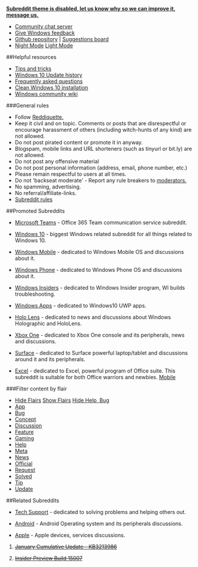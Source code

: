 [**Subreddit theme is disabled, let us know why so we can improve it, message us.**](https://www.reddit.com/message/compose?to=%2Fr%2Fwindows&subject=Design%20feedback)

* [Community chat server](https://discord.gg/Microsoft#icon-chat)
* [Give Windows feedback](https://insider.windows.com/FeedbackHub/fb#icon-feedback "Opens Windows 10 feedback application")
* [Github repository](https://github.com/Jasius/Windows-theme#icon-feedback2) | [Suggestions board](https://github.com/Jasius/w10-refactor/projects/1)
* [Night Mode](https://nm.reddit.com/r/windows#icon-night) [Light Mode](https://www.reddit.com/r/Windows#icon-day)

##Helpful resources
* [Tips and tricks](https://www.reddit.com/r/Windows10/wiki/tipsandtricks#iconz-tips)
* [Windows 10 Update history](http://aka.ms/w10updatehistory#iconz-updates)
* [Frequently asked questions](https://support.microsoft.com/lt-lt/help/12435/windows-10-upgrade-faq#iconz-faq "Read before installing!")  
* [Clean Windows 10 installation](https://www.microsoft.com/en-us/software-download/windows10#iconz-install)
* [Windows community wiki](https://www.reddit.com/r/Windows10/wiki/index#iconz-wiki)

###General rules  
* Follow [Reddiquette.](http://www.reddit.com/wiki/reddiquette)
* Keep it civil and on topic. Comments or posts that are disrespectful or encourage harassment of others (including witch-hunts of any kind) are not allowed.  
* Do not post pirated content or promote it in anyway.
* Blogspam, mobile links and URL shorteners (such as tinyurl or bit.ly) are not allowed.  
* Do not post any offensive material  
* Do not post personal information (address, email, phone number, etc.)  
* Please remain respectful to users at all times.  
* Do not 'backseat moderate' - Report any rule breakers to [moderators.](https://goo.gl/Qy8xCb)  
* No spamming, advertising.
* No referral/affiliate-links.  
* [Subreddit rules](https://goo.gl/T28P7x#icon-more)



##Promoted Subreddits  

* [Microsoft Teams](/r/MicrosoftTeams/) - Office 365 Team communication service subreddit.

* [Windows 10](/r/Windows10) - biggest Windows related subreddit for all things related to Windows 10.

* [Windows Mobile](/r/WindowsMobile) - dedicated to Windows Mobile OS and discussions about it.

* [Windows Phone](/r/Windowsphone) - dedicated to Windows Phone OS and discussions about it.

* [Windows Insiders](/r/WindowsInsiders) - dedicated to Windows Insider program,  WI builds troubleshooting.

* [Windows Apps](/r/Windowsapps) - dedicated to Windows10 UWP apps.

* [Holo Lens](/r/hololens/) -  dedicated to news and discussions about Windows Holographic and HoloLens.

* [Xbox One](/r/XboxOne) - dedicated to Xbox One console and its peripherals, news and discussions.

* [Surface](/r/Surface) - dedicated to Surface powerful laptop/tablet and discussions around it and its peripherals.

* [Excel](/r/Excel) - dedicated to Excel, powerful program of Office suite. This subreddit is suitable for both Office warriors and newbies.  [Mobile](/r/WindowsMobile#2)

###Filter content by flair
*  [Hide Flairs](https://nf.reddit.com/r/windows10#butt) [Show Flairs](https://www.reddit.com/r/Windows10#butt) [Hide Help, Bug](https://nh.reddit.com/r/windows10#butt)
*  [App](https://www.reddit.com/r/Windows10/search?q=flair%3Aapp&restrict_sr=on&sort=new&t=all#square-app)
*  [Bug](https://www.reddit.com/r/Windows10/search?q=flair%3Abug&restrict_sr=on&sort=new&t=all#square-bug)
*  [Concept](https://www.reddit.com/r/Windows10/search?q=flair%3Aconcept&restrict_sr=on&sort=new&t=all#square-concept)
*  [Discussion](https://www.reddit.com/r/Windows10/search?q=flair%3Adiscussion&restrict_sr=on&sort=new&t=all#square-discussion)
*  [Feature](https://www.reddit.com/r/Windows10/search?q=flair%3Afeature&restrict_sr=on&sort=new&t=all#square-feature)
*  [Gaming](https://www.reddit.com/r/Windows10/search?q=flair%3Agaming&restrict_sr=on&sort=new&t=all#square-gaming)
*  [Help](https://www.reddit.com/r/Windows10/search?q=flair%3Ahelp&restrict_sr=on&sort=new&t=all#square-help)
*  [Meta](https://www.reddit.com/r/Windows10/search?q=flair%3Ameta&restrict_sr=on&sort=new&t=all#square-meta)
*  [News](https://www.reddit.com/r/Windows10/search?q=flair%3Anews&restrict_sr=on&sort=new&t=all#square-news)
*  [Official](https://www.reddit.com/r/Windows10/search?q=flair%3Aofficial&restrict_sr=on&sort=new&t=all#square-official)
*  [Request](https://www.reddit.com/r/Windows10/search?q=flair%3Arequest&restrict_sr=on&sort=new&t=all#square-official#square-request)
*  [Solved](https://www.reddit.com/r/Windows10/search?q=flair%3Asolved&sort=new&restrict_sr=on#square-solved)
*  [Tip](https://www.reddit.com/r/Windows10/search?q=flair%3Atip&restrict_sr=on&sort=new&t=all#square-official#square-tip)
*  [Update](https://www.reddit.com/r/Windows10/search?q=flair%3Aupdate&restrict_sr=on&sort=new&t=all#square-official#square-update)

##Related Subreddits

* [Tech Support](/r/TechSupport) - dedicated to solving problems and helping others out.

* [Android](/r/Android) - Android Operating system and its peripherals discussions.

* [Apple](/r/Apple) - Apple devices, services discussions.

[](#/RES_SR_Config/NightModeCompatible)


1. [~~January Cumulative Update - KB3213986~~](https://redd.it/5n6qgq#sticky)

2. [~~Insider Preview Build 15007~~](https://redd.it/5nmw71#sticky)